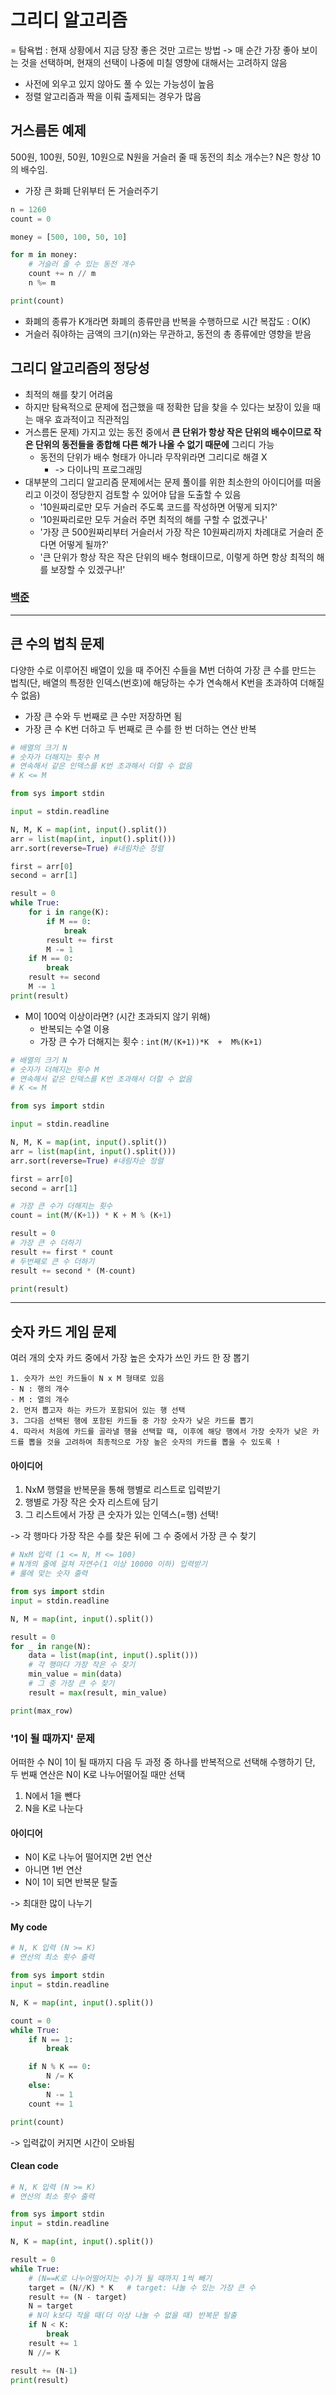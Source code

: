 # 그리디 알고리즘
= 탐욕법 : 현재 상황에서 지금 당장 좋은 것만 고르는 방법
-> 매 순간 가장 좋아 보이는 것을 선택하며, 현재의 선택이 나중에 미칠 영향에 대해서는 고려하지 않음
- 사전에 외우고 있지 않아도 풀 수 있는 가능성이 높음
- 정렬 알고리즘과 짝을 이뤄 출제되는 경우가 많음

## 거스름돈 예제
500원, 100원, 50원, 10원으로 N원을 거슬러 줄 때 동전의 최소 개수는? N은 항상 10의 배수임.
- 가장 큰 화폐 단위부터 돈 거슬러주기
```python
n = 1260
count = 0

money = [500, 100, 50, 10]

for m in money:
    # 거슬러 줄 수 있는 동전 개수
    count += n // m
    n %= m

print(count)
```

- 화폐의 종류가 K개라면 화폐의 종류만큼 반복을 수행하므로 시간 복잡도 : O(K)
- 거슬러 줘야하는 금액의 크기(n)와는 무관하고, 동전의 총 종류에만 영향을 받음

## 그리디 알고리즘의 정당성
- 최적의 해를 찾기 어려움
- 하지만 탐욕적으로 문제에 접근했을 때 정확한 답을 찾을 수 있다는 보장이 있을 때는 매우 효과적이고 직관적임
- 거스름돈 문제) 가지고 있는 동전 중에서 **큰 단위가 항상 작은 단위의 배수이므로 작은 단위의 동전들을 종합해 다른 해가 나올 수 없기 때문에** 그리디 가능
	- 동전의 단위가 배수 형태가 아니라 무작위라면 그리디로 해결 X
		- -> 다이나믹 프로그래밍
- 대부분의 그리디 알고리즘 문제에서는 문제 풀이를 위한 최소한의 아이디어를 떠올리고 이것이 정당한지 검토할 수 있어야 답을 도출할 수 있음
	- '10원짜리로만 모두 거슬러 주도록 코드를 작성하면 어떻게 되지?'
	- '10원짜리로만 모두 거슬러 주면 최적의 해를 구할 수 없겠구나'
	- '가장 큰 500원짜리부터 거슬러서 가장 작은 10원짜리까지 차례대로 거슬러 준다면 어떻게 될까?'
	- '큰 단위가 항상 작은 작은 단위의 배수 형태이므로, 이렇게 하면 항상 최적의 해를 보장할 수 있겠구나!'

### [백준](https://www.acmicpc.net/problem/11047)
---

## 큰 수의 법칙 문제
 다양한 수로 이루어진 배열이 있을 때 주어진 수들을 M번 더하여 가장 큰 수를 만드는 법칙(단, 배열의 특정한 인덱스(번호)에 해당하는 수가 연속해서 K번을 초과하여 더해질 수 없음)

- 가장 큰 수와 두 번째로 큰 수만 저장하면 됨
- 가장 큰 수 K번 더하고 두 번째로 큰 수를 한 번 더하는 연산 반복

```python
# 배열의 크기 N
# 숫자가 더해지는 횟수 M
# 연속해서 같은 인덱스를 K번 초과해서 더할 수 없음
# K <= M

from sys import stdin

input = stdin.readline

N, M, K = map(int, input().split())
arr = list(map(int, input().split()))
arr.sort(reverse=True) #내림차순 정렬

first = arr[0]
second = arr[1]

result = 0
while True:
    for i in range(K):
        if M == 0:
            break
        result += first
        M -= 1
    if M == 0:
        break
    result += second
    M -= 1
print(result)
```

- M이 100억 이상이라면? (시간 초과되지 않기 위해)
	- 반복되는 수열 이용
 	- 가장 큰 수가 더해지는 횟수 : ```int(M/(K+1))*K  +  M%(K+1)```

```python
# 배열의 크기 N
# 숫자가 더해지는 횟수 M
# 연속해서 같은 인덱스를 K번 초과해서 더할 수 없음
# K <= M

from sys import stdin

input = stdin.readline

N, M, K = map(int, input().split())
arr = list(map(int, input().split()))
arr.sort(reverse=True) #내림차순 정렬

first = arr[0]
second = arr[1]

# 가장 큰 수가 더해지는 횟수
count = int(M/(K+1)) * K + M % (K+1)

result = 0
# 가장 큰 수 더하기
result += first * count
# 두번째로 큰 수 더하기
result += second * (M-count)

print(result)
```

---

## 숫자 카드 게임 문제
여러 개의 숫자 카드 중에서 가장 높은 숫자가 쓰인 카드 한 장 뽑기
```
1. 숫자가 쓰인 카드들이 N x M 형태로 있음 
- N : 행의 개수
- M : 열의 개수
2. 먼저 뽑고자 하는 카드가 포함되어 있는 행 선택
3. 그다음 선택된 행에 포함된 카드들 중 가장 숫자가 낮은 카드를 뽑기
4. 따라서 처음에 카드를 골라낼 행을 선택할 때, 이후에 해당 행에서 가장 숫자가 낮은 카드를 뽑을 것을 고려하여 최종적으로 가장 높은 숫자의 카드를 뽑을 수 있도록 !
```

#### 아이디어
1. NxM 행렬을 반복문을 통해 행별로 리스트로 입력받기
2. 행별로 가장 작은 숫자 리스트에 담기
3. 그 리스트에서 가장 큰 숫자가 있는 인덱스(=행) 선택!

-> 각 행마다 가장 작은 수를 찾은 뒤에 그 수 중에서 가장 큰 수 찾기

```python
# NxM 입력 (1 <= N, M <= 100)
# N개의 줄에 걸쳐 자연수(1 이상 10000 이하) 입력받기
# 룰에 맞는 숫자 출력

from sys import stdin
input = stdin.readline

N, M = map(int, input().split())

result = 0
for _ in range(N):
    data = list(map(int, input().split()))
    # 각 행마다 가장 작은 수 찾기
    min_value = min(data)
    # 그 중 가장 큰 수 찾기
    result = max(result, min_value)

print(max_row)
```

### '1이 될 때까지' 문제
어떠한 수 N이 1이 될 때까지 다음 두 과정 중 하나를 반복적으로 선택해 수행하기
단, 두 번째 연산은 N이 K로 나누어떨어질 때만 선택

1. N에서 1을 뺀다
2. N을 K로 나눈다

#### 아이디어
- N이 K로 나누어 떨어지면 2번 연산
- 아니면 1번 연산
- N이 1이 되면 반복문 탈출

-> 최대한 많이 나누기

#### My code
```python
# N, K 입력 (N >= K)
# 연산의 최소 횟수 출력

from sys import stdin
input = stdin.readline

N, K = map(int, input().split())

count = 0
while True:
    if N == 1:
        break

    if N % K == 0:
        N /= K
    else:
        N -= 1
    count += 1

print(count)
```
-> 입력값이 커지면 시간이 오바됨

#### Clean code
```python
# N, K 입력 (N >= K)
# 연산의 최소 횟수 출력

from sys import stdin
input = stdin.readline

N, K = map(int, input().split())

result = 0
while True:
    # (N==K로 나누어떨어지는 수)가 될 때까지 1씩 빼기
    target = (N//K) * K   # target: 나눌 수 있는 가장 큰 수
    result += (N - target)
    N = target
    # N이 k보다 작을 때(더 이상 나눌 수 없을 때) 반복문 탈출
    if N < K:
        break
    result += 1
    N //= K

result += (N-1)
print(result)

```
